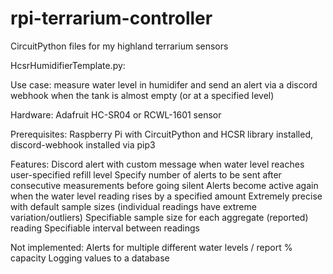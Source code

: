 # rpi-terrarium-controller
CircuitPython files for my highland terrarium sensors

HcsrHumidifierTemplate.py:

Use case: measure water level in humidifer and send an alert via a discord webhook when the tank is almost empty (or at a specified level)

Hardware: Adafruit HC-SR04 or RCWL-1601 sensor

Prerequisites: Raspberry Pi with CircuitPython and HCSR library installed, discord-webhook installed via pip3

Features: 
Discord alert with custom message when water level reaches user-specified refill level
Specify number of alerts to be sent after consecutive measurements before going silent
Alerts become active again when the water level reading rises by a specified amount
Extremely precise with default sample sizes (individual readings have extreme variation/outliers)
Specifiable sample size for each aggregate (reported) reading
Specifiable interval between readings

Not implemented:
Alerts for multiple different water levels / report % capacity
Logging values to a database
